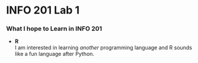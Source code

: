 # INFO 201 Lab 1

### What I hope to Learn in INFO 201

- **R**  
I am interested in learning *another* programming language and R sounds like a fun language after Python.
